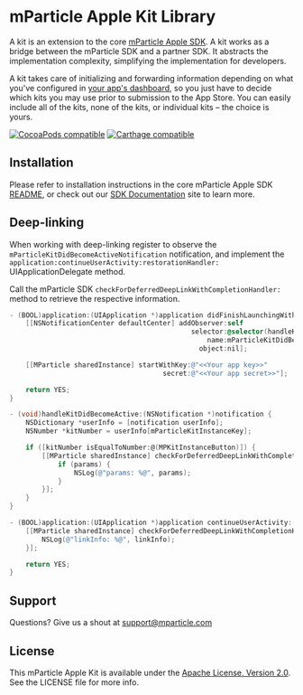 # mParticle Apple Kit Library

A kit is an extension to the core [mParticle Apple SDK](https://github.com/mParticle/mparticle-apple-sdk). A kit works as a bridge between the mParticle SDK and a partner SDK. It abstracts the implementation complexity, simplifying the implementation for developers.

A kit takes care of initializing and forwarding information depending on what you've configured in [your app's dashboard](https://app.mparticle.com), so you just have to decide which kits you may use prior to submission to the App Store. You can easily include all of the kits, none of the kits, or individual kits – the choice is yours.

[![CocoaPods compatible](http://img.shields.io/badge/CocoaPods-compatible-brightgreen.png)](https://cocoapods.org/?q=mparticle)
[![Carthage compatible](http://img.shields.io/badge/Carthage-compatible-brightgreen.png)](https://github.com/Carthage/Carthage)


## Installation

Please refer to installation instructions in the core mParticle Apple SDK [README](https://github.com/mParticle/mparticle-apple-sdk#get-the-sdk), or check out our [SDK Documentation](http://docs.mparticle.com/#mobile-sdk-guide) site to learn more.


## Deep-linking

When working with deep-linking register to observe the `mParticleKitDidBecomeActiveNotification` notification, and implement the `application:continueUserActivity:restorationHandler:` UIApplicationDelegate method.

Call the mParticle SDK `checkForDeferredDeepLinkWithCompletionHandler:` method to retrieve the respective information.

```objective-c
- (BOOL)application:(UIApplication *)application didFinishLaunchingWithOptions:(NSDictionary *)launchOptions {
    [[NSNotificationCenter defaultCenter] addObserver:self
                                             selector:@selector(handleKitDidBecomeActive:)
                                                 name:mParticleKitDidBecomeActiveNotification
                                               object:nil];

    [[MParticle sharedInstance] startWithKey:@"<<Your app key>>"
                                      secret:@"<<Your app secret>>"];

    return YES;
}

- (void)handleKitDidBecomeActive:(NSNotification *)notification {
    NSDictionary *userInfo = [notification userInfo];
    NSNumber *kitNumber = userInfo[mParticleKitInstanceKey];

    if ([kitNumber isEqualToNumber:@(MPKitInstanceButton)]) {
        [[MParticle sharedInstance] checkForDeferredDeepLinkWithCompletionHandler:^(NSDictionary * _Nullable params, NSError * _Nullable error) {
            if (params) {
                NSLog(@"params: %@", params);
            }
        }];
    }
}

- (BOOL)application:(UIApplication *)application continueUserActivity:(NSUserActivity *)userActivity restorationHandler:(void (^)(NSArray * _Nullable))restorationHandler {
    [[MParticle sharedInstance] checkForDeferredDeepLinkWithCompletionHandler:^(NSDictionary * _Nullable linkInfo, NSError * _Nullable error) {
        NSLog(@"linkInfo: %@", linkInfo);
    }];

    return YES;
}
```

## Support

Questions? Give us a shout at <support@mparticle.com>


## License

This mParticle Apple Kit is available under the [Apache License, Version 2.0](http://www.apache.org/licenses/LICENSE-2.0). See the LICENSE file for more info.
